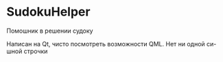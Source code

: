 # SudokuHelper
Помошник в решении судоку

Написан на Qt, чисто посмотреть возможности QML. Нет ни одной си-шной строчки
